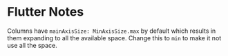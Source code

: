 # Flutter Notes

Columns have `mainAxisSize: MinAxisSize.max` by default which results in them expanding to all the
available space. Change this to `min` to make it not use all the space.
